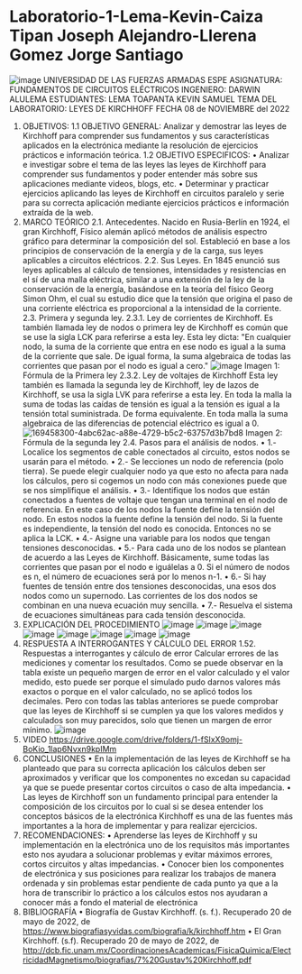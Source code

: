 # Laboratorio-1-Lema-Kevin-Caiza Tipan Joseph Alejandro-Llerena Gomez Jorge Santiago
![image](https://user-images.githubusercontent.com/116772752/200433749-59ff8eb4-5a85-48d4-89fd-59b71fb9bf47.png)
UNIVERSIDAD DE LAS FUERZAS ARMADAS ESPE
ASIGNATURA:
FUNDAMENTOS DE CIRCUITOS ELÉCTRICOS
INGENIERO:
DARWIN ALULEMA
ESTUDIANTES:
LEMA TOAPANTA KEVIN SAMUEL
TEMA DEL LABORATORIO:
LEYES DE KIRCHHOFF
FECHA 08 de NOVIEMBRE del 2022
1. OBJETIVOS:
1.1 OBJETIVO GENERAL:
Analizar y demostrar las leyes de Kirchhoff para comprender sus fundamentos y sus características aplicados en la electrónica mediante la resolución de ejercicios prácticos e información teórica.
1.2 OBJETIVO ESPECIFICOS:
• Analizar e investigar sobre el tema de las leyes las leyes de Kirchhoff para comprender sus fundamentos y poder entender más sobre sus aplicaciones mediante videos, blogs, etc.
• Determinar y practicar ejercicios aplicando las leyes de Kirchhoff en circuitos paralelo y serie para su correcta aplicación mediante ejercicios prácticos e información extraída de la web.
2. MARCO TEÓRICO
2.1. Antecedentes.
Nacido en Rusia-Berlín en 1924, el gran Kirchhoff, Físico alemán aplicó métodos de análisis espectro gráfico para determinar la composición del sol. Estableció en base a los principios de conservación de la energía y de la carga, sus leyes aplicables a circuitos eléctricos.
2.2. Sus Leyes.
En 1845 enunció sus leyes aplicables al cálculo de tensiones, intensidades y resistencias en el sí de una malla eléctrica, similar a una extensión de la ley de la conservación de la energía, basándose en la teoría del físico Georg Simon Ohm, el cual su estudio dice que la tensión que origina el paso de una corriente eléctrica es proporcional a la intensidad de la corriente.
2.3. Primera y segunda ley.
2.3.1. Ley de corrientes de Kirchhoff.
Es también llamada ley de nodos o primera ley de Kirchhoff es común que se use la sigla LCK para referirse a esta ley. Esta ley dicta: "En cualquier nodo, la suma de la corriente que entra en ese nodo es igual a la suma de la corriente que sale. De igual forma, la suma algebraica de todas las corrientes que pasan por el nodo es igual a cero."
![image](https://user-images.githubusercontent.com/116772752/200549784-70c85144-cbf8-4d94-b464-ac462ab53414.png)
Imagen 1: Fórmula de la Primera ley
2.3.2. Ley de voltajes de Kirchhoff
Esta ley también es llamada la segunda ley de Kirchhoff, ley de lazos de Kirchhoff, se usa la sigla LVK para referirse a esta ley. En toda la malla la suma de todas las caídas de tensión es igual a la tensión es igual a la tensión total suministrada. De forma equivalente. En toda malla la suma algebraica de las diferencias de potencial eléctrico es igual a 0.
![169458300-4abc62ac-a88e-4729-b5c2-63757d3b7bd8](https://user-images.githubusercontent.com/116772752/200549848-7bb89b72-f09a-465e-bcf5-651708436c50.png)
Imagen 2: Fórmula de la segunda ley
2.4. Pasos para el análisis de nodos.
•	1.- Localice los segmentos de cable conectados al circuito, estos nodos se usarán para el método.
•	2.- Se lecciones un nodo de referencia (polo tierra). Se puede elegir cualquier nodo ya que esto no afecta para nada los cálculos, pero si cogemos un nodo con más conexiones puede que se nos simplifique el análisis.
•	3.- Identifique los nodos que están conectados a fuentes de voltaje que tengan una terminal en el nodo de referencia. En este caso de los nodos la fuente define la tensión del nodo. En estos nodos la fuente define la tensión del nodo. Si la fuente es independiente, la tensión del nodo es conocida. Entonces no se aplica la LCK.
•	4.- Asigne una variable para los nodos que tengan tensiones desconocidas.
•	5.- Para cada uno de los nodos se plantean de acuerdo a las Leyes de Kirchhoff. Básicamente, sume todas las corrientes que pasan por el nodo e iguálelas a 0. Si el número de nodos es n, el número de ecuaciones será por lo menos n-1.
•	6.- Si hay fuentes de tensión entre dos tensiones desconocidas, una esos dos nodos como un supernodo. Las corrientes de los dos nodos se combinan en una nueva ecuación muy sencilla.
•	7.- Resuelva el sistema de ecuaciones simultáneas para cada tensión desconocida.
3. EXPLICACIÓN DEL PROCEDIMIENTO
![image](https://user-images.githubusercontent.com/116772752/200549936-d0998441-8427-4557-9706-c446884dac8d.png)
![image](https://user-images.githubusercontent.com/116772752/200549992-fbaf2ed2-a363-402d-8d67-766a2ce9e276.png)
![image](https://user-images.githubusercontent.com/116772752/200550012-717e8382-0591-4728-8c73-3b25330d2551.png)
![image](https://user-images.githubusercontent.com/116772752/200550042-e16b8bf7-47d8-49e1-a90a-747d4cee4d2c.png)
![image](https://user-images.githubusercontent.com/116772752/200550088-59270e1d-9621-430a-905d-76bf9a1587b4.png)
![image](https://user-images.githubusercontent.com/116772752/200550136-8bef76ee-9b77-4fee-b8b3-e754aa14ac7a.png)
![image](https://user-images.githubusercontent.com/116772752/200550160-373347b9-3a32-4410-9d74-0b8d217bed07.png)
![image](https://user-images.githubusercontent.com/116772752/200550193-bf2ffdb1-4083-4c00-a0b2-37562f6a1f2c.png)
4. RESPUESTA A INTERROGANTES Y CÁLCULO DEL ERROR
1.52. Respuestas a interrogantes y cálculo de error Calcular errores de las mediciones y comentar los resultados.
Como se puede observar en la tabla existe un pequeño margen de error en el valor calculado y el valor medido, esto puede ser porque el simulado pudo darnos valores más exactos o porque en el valor calculado, no se aplicó todos los decimales. Pero con todas las tablas anteriores se puede comprobar que las leyes de Kirchhoff si se cumplen ya que los valores medidos y calculados son muy parecidos, solo que tienen un margen de error mínimo.
![image](https://user-images.githubusercontent.com/116772752/200550234-f2e392d5-d434-4442-8f35-71185fd4fd9d.png)
5. VIDEO
https://drive.google.com/drive/folders/1-fSlxX9omj-BoKio_1lap6Nvxn9kpIMm
6. CONCLUSIONES
• En la implementación de las leyes de Kirchhoff se ha planteado que para su correcta aplicación los cálculos deben ser aproximados y verificar que los componentes no excedan su capacidad ya que se puede presentar cortos circuitos o caso de alta impedancia.
• Las leyes de Kirchhoff son un fundamento principal para entender la composición de los circuitos por lo cual si se desea entender los conceptos básicos de la electrónica Kirchhoff es una de las fuentes más importantes a la hora de implementar y para realizar ejercicios.
7. RECOMENDACIONES:
• Aprenderse las leyes de Kirchhoff y su implementación en la electrónica uno de los requisitos más importantes esto nos ayudara a solucionar problemas y evitar máximos errores, cortos circuitos y altas impedancias.
• Conocer bien los componentes de electrónica y sus posiciones para realizar los trabajos de manera ordenada y sin problemas estar pendiente de cada punto ya que a la hora de transcribir lo práctico a los cálculos estos nos ayudaran a conocer más a fondo el material de electrónica
8. BIBLIOGRAFÍA
•	Biografía de Gustav Kirchhoff. (s. f.). Recuperado 20 de mayo de 2022, de
 https://www.biografiasyvidas.com/biografia/k/kirchhoff.htm
•	El Gran Kirchhoff. (s.f). Recuperado 20 de mayo de 2022, de 
http://dcb.fic.unam.mx/CoordinacionesAcademicas/FisicaQuimica/ElectricidadMagnetismo/biografias/7%20Gustav%20Kirchhoff.pdf






